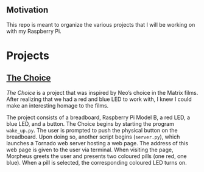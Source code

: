 ## Motivation
This repo is meant to organize the various projects that I will be working on with my Raspberry Pi.
# Projects
## [The Choice](https://github.com/ajr-zimmer/RPi-projects/tree/master/the-choice)
*The Choice* is a project that was inspired by Neo’s choice in the Matrix films. After realizing that we had a red and blue LED to work with, I knew I could make an interesting homage to the films.

The project consists of a breadboard, Raspberry Pi Model B, a red LED, a blue LED, and a button. The Choice begins by starting the program `wake_up.py`. The user is prompted to push the physical button on the breadboard. Upon doing so, another script begins (`server.py`), which launches a Tornado web server hosting a web page. The address of this web page is given to the user via terminal. When visiting the page, Morpheus greets the user and presents two coloured pills (one red, one blue). When a pill is selected, the corresponding coloured LED turns on.
